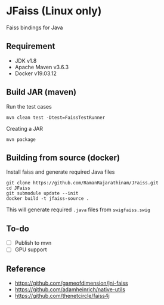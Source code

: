 # JFaiss **(Linux only)**

Faiss bindings for Java

## Requirement

- JDK v1.8
- Apache Maven v3.6.3
- Docker v19.03.12

## Build JAR (maven)

Run the test cases
```
mvn clean test -Dtest=FaissTestRunner
```

Creating a JAR
```
mvn package
```

## Building from source (docker)

Install faiss and generate required Java files
```
git clone https://github.com/RamanRajarathinam/JFaiss.git
cd JFaiss
git submodule update --init
docker build -t jfaiss-source .
```
This will generate required `.java` files from `swigfaiss.swig`

## To-do

* [ ] Publish to mvn
* [ ] GPU support

## Reference

- <https://github.com/gameofdimension/jni-faiss>
- <https://github.com/adamheinrich/native-utils>
- <https://github.com/thenetcircle/faiss4j>

